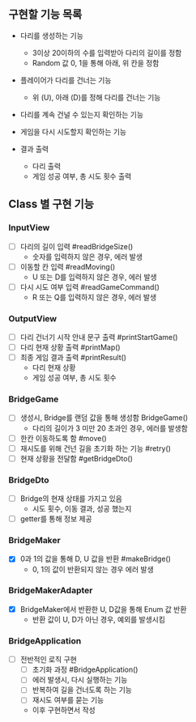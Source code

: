## 구현할 기능 목록

- 다리를 생성하는 기능
  - 3이상 20이하의 수를 입력받아 다리의 길이를 정함
  - Random 값 0, 1을 통해 아래, 위 칸을 정함

- 플레이어가 다리를 건너는 기능
  - 위 (U), 아래 (D)를 정해 다리를 건너는 기능

- 다리를 계속 건널 수 있는지 확인하는 기능
- 게임을 다시 시도할지 확인하는 기능
- 결과 출력
  - 다리 출력
  - 게임 성공 여부, 총 시도 횟수 출력

## Class 별 구현 기능

### InputView
- [ ] 다리의 길이 입력 #readBridgeSize()
  - 숫자를 입력하지 않은 경우, 에러 발생
- [ ] 이동할 칸 입력 #readMoving()
  - U 또는 D를 입력하지 않은 경우, 에러 발생
- [ ] 다시 시도 여부 입력 #readGameCommand()
  - R 또는 Q를 입력하지 않은 경우, 에러 발생

### OutputView
- [ ] 다리 건너기 시작 안내 문구 출력 #printStartGame()
- [ ] 다리 현재 상황 출력 #printMap()
- [ ] 최종 게임 결과 출력 #printResult()
  - 다리 현재 상황
  - 게임 성공 여부, 총 시도 횟수

### BridgeGame
- [ ] 생성시, Bridge를 랜덤 값을 통해 생성함 BridgeGame()
  - 다리의 길이가 3 미만 20 초과인 경우, 에러를 발생함
- [ ] 한칸 이동하도록 함 #move()
- [ ] 재시도를 위해 건넌 길을 초기화 하는 기능 #retry()
- [ ] 현재 상황을 전달함 #getBridgeDto()

### BridgeDto
- [ ] Bridge의 현재 상태를 가지고 있음
  - 시도 횟수, 이동 결과, 성공 했는지
- [ ] getter를 통해 정보 제공

### BridgeMaker
- [x] 0과 1의 값을 통해 D, U 값을 반환 #makeBridge()
  - 0, 1의 값이 반환되지 않는 경우 에러 발생

### BridgeMakerAdapter
- [x] BridgeMaker에서 반환한 U, D값을 통해 Enum 값 반환
  - 반환 값이 U, D가 아닌 경우, 예외를 발생시킴

### BridgeApplication
- [ ] 전반적인 로직 구현
  - [ ] 초기화 과정 #BridgeApplication()
  - [ ] 에러 발생시, 다시 실행하는 기능
  - [ ] 반복하여 길을 건너도록 하는 기능
  - [ ] 재시도 여부를 묻는 기능
  - 이후 구현하면서 작성